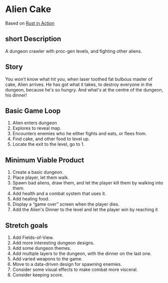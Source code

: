 # Alien Cake

Based on [Rust in Action](https://www.manning.com/books/rust-in-action)

## short Description

A dungeon crawler with proc-gen levels, and fighting other aliens.

## Story

You won't know what hit you, when laser toothed fat bulbous master of cake, Alien arrives. He has got what it takes, to destroy everyone in the dungeon, because he's so hungry. And what's at the centre of the dungeon, his dinner!

## Basic Game Loop

1. Alien enters dungeon
2. Explores to reveal map.
3. Encounters enemies who he either fights and eats, or flees from.
4. Find cake, and other food to level up.
5. Locate the exit to the level, go to 1.

## Minimum Viable Product

1. Create a basic dungeon.
2. Place player, let them walk.
3. Spawn bad aliens, draw them, and let the player kill them by walking into them.
4. Add health and a combat system that uses it.
5. Add healing food.
6. Display a “game over” screen when the player dies.
7. Add the Alien's Dinner to the level and let the player win by reaching it

## Stretch goals

1. Add Fields-of-View.
2. Add more interesting dungeon designs.
3. Add some dungeon themes.
4. Add multiple layers to the dungeon, with the dinner on the last one.
5. Add varied weapons to the game.
6. Move to a data-driven design for spawning enemies.
7. Consider some visual effects to make combat more visceral.
8. Consider keeping score.
